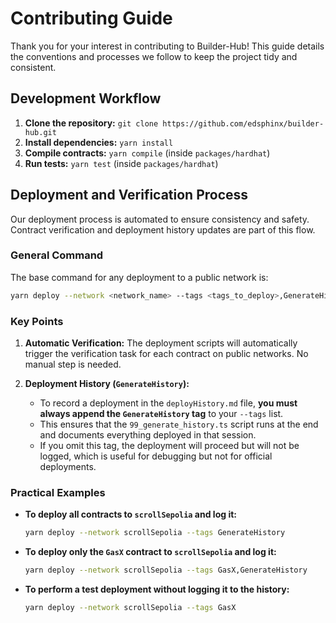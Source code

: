 # Contributing Guide

Thank you for your interest in contributing to Builder-Hub! This guide details the conventions and processes we follow to keep the project tidy and consistent.

## Development Workflow

1. **Clone the repository:** `git clone https://github.com/edsphinx/builder-hub.git`
2. **Install dependencies:** `yarn install`
3. **Compile contracts:** `yarn compile` (inside `packages/hardhat`)
4. **Run tests:** `yarn test` (inside `packages/hardhat`)

## Deployment and Verification Process

Our deployment process is automated to ensure consistency and safety. Contract verification and deployment history updates are part of this flow.

### General Command

The base command for any deployment to a public network is:

```bash
yarn deploy --network <network_name> --tags <tags_to_deploy>,GenerateHistory
```

### Key Points

1. **Automatic Verification:** The deployment scripts will automatically trigger the verification task for each contract on public networks. No manual step is needed.

2. **Deployment History (`GenerateHistory`):**
   - To record a deployment in the `deployHistory.md` file, **you must always append the `GenerateHistory` tag** to your `--tags` list.
   - This ensures that the `99_generate_history.ts` script runs at the end and documents everything deployed in that session.
   - If you omit this tag, the deployment will proceed but will not be logged, which is useful for debugging but not for official deployments.

### Practical Examples

- **To deploy all contracts to `scrollSepolia` and log it:**

  ```bash
  yarn deploy --network scrollSepolia --tags GenerateHistory
  ```

- **To deploy only the `GasX` contract to `scrollSepolia` and log it:**

  ```bash
  yarn deploy --network scrollSepolia --tags GasX,GenerateHistory
  ```

- **To perform a test deployment without logging it to the history:**

  ```bash
  yarn deploy --network scrollSepolia --tags GasX
  ```
